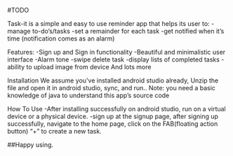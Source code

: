 #TODO

Task-it is a simple and easy to use reminder app that helps its user to:
-manage to-do’s/tasks
-set a remainder for each task
-get notified when it’s time (notification comes as an alarm)

Features:
-Sign up and Sign in functionality
-Beautiful and minimalistic user interface
-Alarm tone
-swipe delete task
-display lists of completed tasks
-ability to upload image from device
And lots more

Installation
We assume you've installed android studio already, Unzip the file and open it in android studio, sync, and run..
Note: you need a basic knowledge of java to understand this app’s source code

How To Use
-After installing successfully on android studio, run on a virtual device or a physical device.
-sign up at the signup page, after signing up successfully, navigate to the home page, click on the FAB(floating action button) “+” to create a new task.

##Happy using.